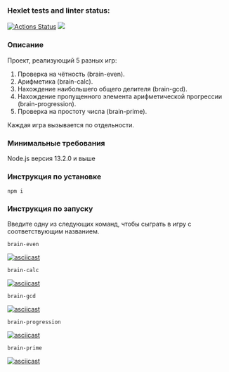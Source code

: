 ### Hexlet tests and linter status:
[![Actions Status](https://github.com/victandry/frontend-project-44/workflows/hexlet-check/badge.svg)](https://github.com/victandry/frontend-project-44/actions)
<a href="https://codeclimate.com/github/victandry/frontend-project-44/maintainability"><img src="https://api.codeclimate.com/v1/badges/32fd3beb8913f7491ad3/maintainability" /></a>

### Описание
Проект, реализующий 5 разных игр:
1. Проверка на чётность (brain-even).
2. Арифметика (brain-calc).
3. Нахождение наибольшего общего делителя (brain-gcd).
4. Нахождение пропущенного элемента арифметической прогрессии (brain-progression).
5. Проверка на простоту числа (brain-prime). 

Каждая игра вызывается по отдельности.

### Минимальные требования
Node.js версия 13.2.0 и выше

### Инструкция по установке
```
npm i
```
### Инструкция по запуску
Введите одну из следующих команд, чтобы сыграть в игру с соответствующим названием.
```
brain-even
```
[![asciicast](https://asciinema.org/a/HEOoSZiFjx1ZBI3fYvQKqJN0T.svg)](https://asciinema.org/a/HEOoSZiFjx1ZBI3fYvQKqJN0T)
```
brain-calc
```
[![asciicast](https://asciinema.org/a/2cJ6VDf0nrpXuewdJZk5C99AQ.svg)](https://asciinema.org/a/2cJ6VDf0nrpXuewdJZk5C99AQ)
```
brain-gcd
```
[![asciicast](https://asciinema.org/a/YvlpDhrgjYrQkyQb5tbpSqTMc.svg)](https://asciinema.org/a/YvlpDhrgjYrQkyQb5tbpSqTMc)
```
brain-progression
```
[![asciicast](https://asciinema.org/a/1t1Zxn9HXoRwjhGZT0SoGB3Xx.svg)](https://asciinema.org/a/1t1Zxn9HXoRwjhGZT0SoGB3Xx)
```
brain-prime
```
[![asciicast](https://asciinema.org/a/E2mMVkGOi5SbKChfpgSDsbQ5G.svg)](https://asciinema.org/a/E2mMVkGOi5SbKChfpgSDsbQ5G)
